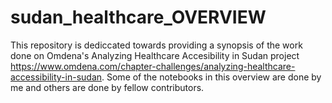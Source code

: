 # sudan_healthcare_OVERVIEW

This repository is dediccated towards providing a synopsis of the work done on Omdena's Analyzing Healthcare Accesibility in Sudan project https://www.omdena.com/chapter-challenges/analyzing-healthcare-accessibility-in-sudan.  Some of the notebooks in this overview are done by me and others are done by fellow contributors.
